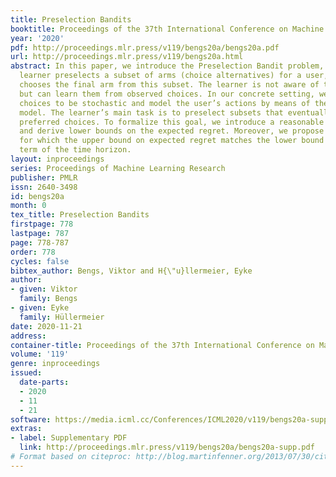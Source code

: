 ```yaml
---
title: Preselection Bandits
booktitle: Proceedings of the 37th International Conference on Machine Learning
year: '2020'
pdf: http://proceedings.mlr.press/v119/bengs20a/bengs20a.pdf
url: http://proceedings.mlr.press/v119/bengs20a.html
abstract: In this paper, we introduce the Preselection Bandit problem, in which the
  learner preselects a subset of arms (choice alternatives) for a user, which then
  chooses the final arm from this subset. The learner is not aware of the user’s preferences,
  but can learn them from observed choices. In our concrete setting, we allow these
  choices to be stochastic and model the user’s actions by means of the Plackett-Luce
  model. The learner’s main task is to preselect subsets that eventually lead to highly
  preferred choices. To formalize this goal, we introduce a reasonable notion of regret
  and derive lower bounds on the expected regret. Moreover, we propose algorithms
  for which the upper bound on expected regret matches the lower bound up to a logarithmic
  term of the time horizon.
layout: inproceedings
series: Proceedings of Machine Learning Research
publisher: PMLR
issn: 2640-3498
id: bengs20a
month: 0
tex_title: Preselection Bandits
firstpage: 778
lastpage: 787
page: 778-787
order: 778
cycles: false
bibtex_author: Bengs, Viktor and H{\"u}llermeier, Eyke
author:
- given: Viktor
  family: Bengs
- given: Eyke
  family: Hüllermeier
date: 2020-11-21
address: 
container-title: Proceedings of the 37th International Conference on Machine Learning
volume: '119'
genre: inproceedings
issued:
  date-parts:
  - 2020
  - 11
  - 21
software: https://media.icml.cc/Conferences/ICML2020/v119/bengs20a-supp.zip
extras:
- label: Supplementary PDF
  link: http://proceedings.mlr.press/v119/bengs20a/bengs20a-supp.pdf
# Format based on citeproc: http://blog.martinfenner.org/2013/07/30/citeproc-yaml-for-bibliographies/
---
```

